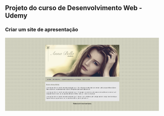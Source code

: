 ## Projeto do curso de Desenvolvimento Web - Udemy

### Criar um site de apresentação 

![](/imagens/screenshot.png)
